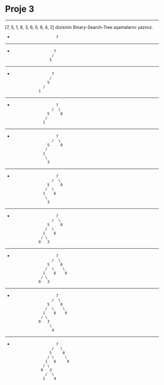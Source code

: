 # Proje 3
---
[7, 5, 1, 8, 3, 6, 0, 9, 4, 2] dizisinin Binary-Search-Tree aşamalarını yazınız.

*                         7
---
*             
                         7
                        /
                       5
---
*                       7                      
                       /
                      5
                    /
                  1
---
*                         7
                        /  \
                      5     8 
                     / 
                    1
---                    
*                         7
                        /  \
                      5     8 
                     / 
                    1 
                     \
                      3
---
*                         7
                        /  \
                      5     8 
                     /  \
                    1    6
                     \
                      3
---
*                         7
                        /  \
                      5     8 
                     /  \
                    1    6
                   / \
                  0   3
---
*                         7
                        /  \
                      5     8 
                     /  \    \ 
                    1    6    9
                   / \
                  0   3 
---
*                         7
                        /  \
                      5     8 
                     /  \    \ 
                    1    6    9
                   / \
                  0   3 
                       \
                        4
---
*                         7
                        /   \
                       5     8 
                      / \     \ 
                     1   6     9
                    / \
                   0   3 
                     /  \
                    2    4